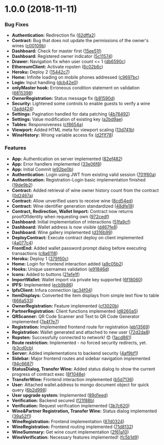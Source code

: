 # 1.0.0 (2018-11-11)


### Bug Fixes

* **Authentication:** Redirection fix ([62dffa2](https://github.com/24thsaint/wine-house/commit/62dffa2))
* **Contract:** Bug that does not update the permissions of the owner's wines ([c00109b](https://github.com/24thsaint/wine-house/commit/c00109b))
* **Dashboard:** Check for master first ([15ee51f](https://github.com/24thsaint/wine-house/commit/15ee51f))
* **Dashboard:** Registered owner indicator ([5c11574](https://github.com/24thsaint/wine-house/commit/5c11574))
* **Drawer:** Navigation fix when user count <= 1 ([db6590c](https://github.com/24thsaint/wine-house/commit/db6590c))
* **EthereumClient:** Activate ropsten ([6c02b6c](https://github.com/24thsaint/wine-house/commit/6c02b6c))
* **Heroku:** Deploy 2 ([15442c7](https://github.com/24thsaint/wine-house/commit/15442c7))
* **Home:** Infinite loading on mobile phones addressed ([c9697bc](https://github.com/24thsaint/wine-house/commit/c9697bc))
* **Login:** Input handling ([dcb42e0](https://github.com/24thsaint/wine-house/commit/dcb42e0))
* **onlyMaster hook:** Erroneous condition statement on validation ([6815398](https://github.com/24thsaint/wine-house/commit/6815398))
* **OwnerRegistration:** Status message fix ([b81590d](https://github.com/24thsaint/wine-house/commit/b81590d))
* **Security:** Lightened some controls to enable guests to verify a wine ([3add424](https://github.com/24thsaint/wine-house/commit/3add424))
* **Settings:** Pagination handled for data patching ([4b76492](https://github.com/24thsaint/wine-house/commit/4b76492))
* **Settings:** Value modification of existing key ([a2bd9ae](https://github.com/24thsaint/wine-house/commit/a2bd9ae))
* **Tables:** Responsiveness ([cf8654a](https://github.com/24thsaint/wine-house/commit/cf8654a))
* **Viewport:** Added HTML meta for viewport scaling ([13d741b](https://github.com/24thsaint/wine-house/commit/13d741b))
* **WineHistory:** Wrong variable access fix ([d2f1f78](https://github.com/24thsaint/wine-house/commit/d2f1f78))


### Features

* **App:** Authentication on server implemented ([82ef482](https://github.com/24thsaint/wine-house/commit/82ef482))
* **App:** Error handlers implemented ([33e06f8](https://github.com/24thsaint/wine-house/commit/33e06f8))
* **App:** Initial Commit ([e92be0b](https://github.com/24thsaint/wine-house/commit/e92be0b))
* **Authentication:** Login using JWT from existing valid session ([701f60a](https://github.com/24thsaint/wine-house/commit/701f60a))
* **Authentication:** Registration-Login basic implementation finished ([19de9b2](https://github.com/24thsaint/wine-house/commit/19de9b2))
* **Contract:** Added retrieval of wine owner history count from the contract ([0d2467a](https://github.com/24thsaint/wine-house/commit/0d2467a))
* **Contract:** Allow unverified users to receive wine ([8cd54ed](https://github.com/24thsaint/wine-house/commit/8cd54ed))
* **Contract:** Wine identifier generation standardized ([48dfe19](https://github.com/24thsaint/wine-house/commit/48dfe19))
* **Contract, Redirection, Wallet Import:** Contract now returns proofOfIdentity when requesting own ([972cedf](https://github.com/24thsaint/wine-house/commit/972cedf))
* **Dashboard:** Initial implementation of interactions ([51fa9cf](https://github.com/24thsaint/wine-house/commit/51fa9cf))
* **Dashboard:** Wallet address is now visible ([d467fe8](https://github.com/24thsaint/wine-house/commit/d467fe8))
* **Dashboard:** Wine gallery implemented ([d316b99](https://github.com/24thsaint/wine-house/commit/d316b99))
* **DeployContract:** Execute contract deploy on client implemented ([4a077c4](https://github.com/24thsaint/wine-house/commit/4a077c4))
* **FrontEnd:** Added wallet password prompt dialog before executing transactions ([c8a6118](https://github.com/24thsaint/wine-house/commit/c8a6118))
* **Heroku:** Deploy 1 ([379f60c](https://github.com/24thsaint/wine-house/commit/379f60c))
* **Home:** Login for frontend interaction added ([a9c05b2](https://github.com/24thsaint/wine-house/commit/a9c05b2))
* **Hooks:** Unique usernames validation ([e91846d](https://github.com/24thsaint/wine-house/commit/e91846d))
* **Icons:** Added to buttons ([21efe1f](https://github.com/24thsaint/wine-house/commit/21efe1f))
* **ImportWallet:** Wallet import via private key supported ([6f18060](https://github.com/24thsaint/wine-house/commit/6f18060))
* **IPFS:** Implemented ([ecb9b86](https://github.com/24thsaint/wine-house/commit/ecb9b86))
* **IpfsClient:** Infura connection ([ac34f04](https://github.com/24thsaint/wine-house/commit/ac34f04))
* **ItemDisplays:** Converted the item displays from simple text flow to table ([666a533](https://github.com/24thsaint/wine-house/commit/666a533))
* **OwnerRegistration:** Feature implemented ([cf3020b](https://github.com/24thsaint/wine-house/commit/cf3020b))
* **PartnerRegistration:** Client functions implemented ([d8260a5](https://github.com/24thsaint/wine-house/commit/d8260a5))
* **QRScanner:** QR Code Scanner and Text to QR Code Generator implemented ([7e4f7e7](https://github.com/24thsaint/wine-house/commit/7e4f7e7))
* **Registration:** Implemented frontend route for registration ([eb13569](https://github.com/24thsaint/wine-house/commit/eb13569))
* **Registration:** Wallet generated and attached to new user ([72d2da8](https://github.com/24thsaint/wine-house/commit/72d2da8))
* **Ropsten:** Successfully connected to network! 😍 ([1acd861](https://github.com/24thsaint/wine-house/commit/1acd861))
* **Route restriction:** Implemented - no forced security redirects, yet. ([b3cd0cb](https://github.com/24thsaint/wine-house/commit/b3cd0cb))
* **Server:** Added implementations to backend security ([4af9bf1](https://github.com/24thsaint/wine-house/commit/4af9bf1))
* **Sidebar:** Major frontend routes and sidebar navigation implemented ([94c6687](https://github.com/24thsaint/wine-house/commit/94c6687))
* **StatusDialog, Transfer Wine:** Added status dialog to show the current progress of contract exec ([8f1048e](https://github.com/24thsaint/wine-house/commit/8f1048e))
* **TransferWine:** Frontend interaction implemented ([b5d7136](https://github.com/24thsaint/wine-house/commit/b5d7136))
* **User:** Attached wallet.address to mongo document object for quick query ([6b2d998](https://github.com/24thsaint/wine-house/commit/6b2d998))
* **User upgrade system:** Implemented ([89d1eed](https://github.com/24thsaint/wine-house/commit/89d1eed))
* **Verification:** Backend secured ([f21f88b](https://github.com/24thsaint/wine-house/commit/f21f88b))
* **Verification:** Request verification implemented ([3b7c620](https://github.com/24thsaint/wine-house/commit/3b7c620))
* **Wine&Partner Registration, Transfer Wine:** Status dialog implemented ([39a52f1](https://github.com/24thsaint/wine-house/commit/39a52f1))
* **WineRegistration:** Frontend implementation ([87d0324](https://github.com/24thsaint/wine-house/commit/87d0324))
* **WineRegistration:** Frontend routing implemented ([71d8132](https://github.com/24thsaint/wine-house/commit/71d8132))
* **WineSummary:** Get wine count implementation ([2f61a10](https://github.com/24thsaint/wine-house/commit/2f61a10))
* **WineVerification:** Necessary features implemented! ([fc5b1d9](https://github.com/24thsaint/wine-house/commit/fc5b1d9))



